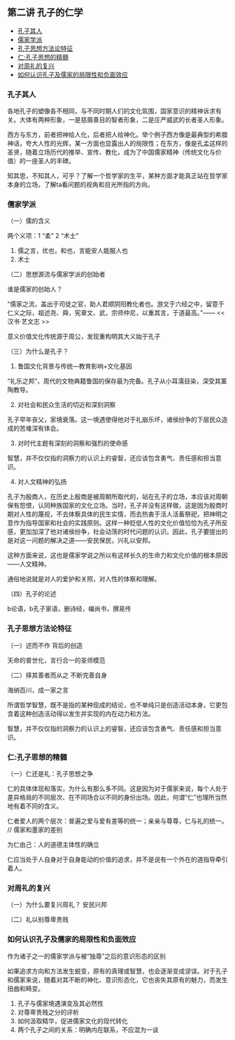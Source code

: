 ## 第二讲 孔子的仁学


<!-- vim-markdown-toc Marked -->

* [孔子其人](#孔子其人)
* [儒家学派](#儒家学派)
* [孔子思想方法论特征](#孔子思想方法论特征)
* [仁:孔子思想的精髓](#仁:孔子思想的精髓)
* [对周礼的复兴](#对周礼的复兴)
* [如何认识孔子及儒家的局限性和负面效应](#如何认识孔子及儒家的局限性和负面效应)

<!-- vim-markdown-toc -->

### 孔子其人

各地孔子的塑像各不相同，与不同时期人们的文化氛围，国家意识的精神诉求有关。大体有两种形象，一是慈眉善目的智者形象，二是庄严威武的长者圣人形象。

西方与东方，前者把神给人化，后者把人给神化。举个例子西方像是最典型的希腊神话，夸大人性的光辉，某一方面也显露出人的局限性；在东方，像是孔孟这样的圣贤，随着立场历代的推举、宣传、教化，成为了中国儒家精神（传统文化与价值）的一座圣人的丰碑。

知其思，不知其人，可乎？了解一个哲学家的生平，某种方面才能真正站在哲学家本身的立场，了解ta看问题的视角和目光所指的方向。

### 儒家学派

（一）儒的含义

两个义项：1 “柔” 2 “术士”

1. 儒之言，优也，和也，言能安人能服人也
2. 术士

（二）思想源流与儒家学派的创始者

谁是儒家的创始人？

“儒家之流，盖出于司徒之官，助人君顺阴阳教化者也。游文于六经之中，留意于仁义之际，祖述尧、舜，宪章文、武，宗师仲尼，以重其言，于道最高。”—— << 汉书·艺文志 >>

意义价值文化传统源于周公，发现重构明其大义始于孔子

（三）为什么是孔子？

1. 鲁国文化背景与传统—教育影响+文化基因

“礼乐之邦”，周代的文物典籍鲁国的保存最为完备。孔子从小耳濡目染，深受其薰陶教导。

2. 对社会和民众生活的切近和深刻洞察

孔子早年丧父，家境衰落。这一境遇使得他对于礼崩乐坏，诸侯纷争的下层民众造成的苦难深有体会。

3. 对时代主题有深刻的洞察和强烈的使命感

智慧，并不仅仅指的洞察力的认识上的睿智，还应该包含勇气、责任感和担当意识。

4. 对人文精神的弘扬

孔子为殷商人，在历史上殷商是被周朝所取代的，站在孔子的立场，本应该对周朝保有怨恨，认同种族国家的文化立场。当时，孔子并没有这样做，这是因为殷商时期对人性的蔑视，不去体察具体的民生实情，而去热衷于活人活畜祭祀，把神明之意作为指导国家和社会的实践原则。这样一种贬低人性的文化价值恰恰为孔子所反感，更加加深了他对诸侯纷争，社会动荡的时代问题的认识。因此，孔子要提出的是对这一问题的解决之道——安民保民，兴礼以安邦。

这种方面来说，这也是儒家学说之所以有这样长久的生命力和文化价值的根本原因——人文精神。

通俗地说就是对人的爱护和关照，对人性的体察和理解。

（四）孔子的论述

b论语，b孔子家语，删诗经，编尚书，撰易传

### 孔子思想方法论特征

（一）述而不作 背后的创造

天命的普世化，言行合一的圣师模范

（二）择其善者而从之 不断完善自身

海纳百川，成一家之言

所谓哲学智慧，既不是指的某种现成的结论，也不单纯只是创造活动本身，它更包含着这种创造活动得以发生并实现的内在动力和方法。

智慧，并不仅仅指的洞察力的认识上的睿智，还应该包含勇气、责任感和担当意识。


### 仁:孔子思想的精髓

（一）仁还是礼：孔子思想之争
 
仁的具体体现和落实，为什么有那么多不同。这是因为对于儒家来说，每个人处于差异格局的不同层次、在不同场合以不同的身份出场。因此，何谓“仁”也理所当然地有着不同的含义。

仁者爱人的两个层次：普遍之爱与爱有差等的统一；亲亲与尊尊，仁与礼的统一。
// 儒家和墨家的差别

为仁由己：人的道德主体性的确立

仁应当处于人自身对于自身能动的价值的追求，并不是说有一个外在的道指导牵引着人。

### 对周礼的复兴

（一）为什么要复兴周礼？  安民兴邦

（二）礼以别尊卑贵贱

### 如何认识孔子及儒家的局限性和负面效应

作为诸子之一的儒家学派与被“独尊”之后的意识形态的区别

如果追求方向和方法发生蜕变，原有的真理或智慧，也会逐渐变成谬误。对于孔子和儒家来说，随着对其不断的神化、意识形态化，它也丧失其原有的魅力，而发生扭曲和畸变。

1. 孔子与儒家境遇演变及其必然性
2. 对尊卑贵贱之分的评析
3. 如何汲取精华，促进儒家文化的现代转化
4. 两个孔子之间的关系：明确内在联系，不应混为一谈




